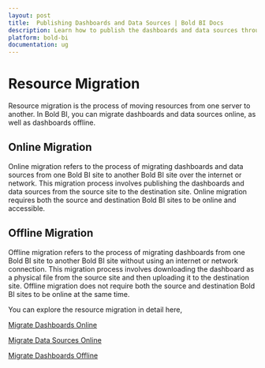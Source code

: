 ```yaml
---
layout: post
title:  Publishing Dashboards and Data Sources | Bold BI Docs
description: Learn how to publish the dashboards and data sources through both online and offline modes using Bold BI.
platform: bold-bi
documentation: ug
---
```


# Resource Migration

Resource migration is the process of moving resources from one server to another. In Bold BI, you can migrate dashboards and data sources online, as well as dashboards offline.

## Online Migration

Online migration refers to the process of migrating dashboards and data sources from one Bold BI site to another Bold BI site over the internet or network. This migration process involves publishing the dashboards and data sources from the source site to the destination site. Online migration requires both the source and destination Bold BI sites to be online and accessible.

## Offline Migration

Offline migration refers to the process of migrating dashboards from one Bold BI site to another Bold BI site without using an internet or network connection. This migration process involves downloading the dashboard as a physical file from the source site and then uploading it to the destination site. Offline migration does not require both the source and destination Bold BI sites to be online at the same time.

You can explore the resource migration in detail here,

[Migrate Dashboards Online](/resource-migration/migrate-dashboards-online/)

[Migrate Data Sources Online](/resource-migration/migrate-data-sources-online/)

[Migrate Dashboards Offline](/resource-migration/migrate-dashboards-offline/)